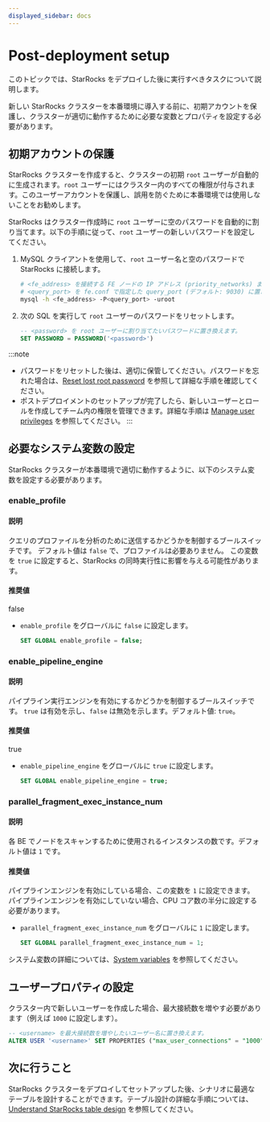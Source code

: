 ```yaml
---
displayed_sidebar: docs
---
```


# Post-deployment setup

このトピックでは、StarRocks をデプロイした後に実行すべきタスクについて説明します。

新しい StarRocks クラスターを本番環境に導入する前に、初期アカウントを保護し、クラスターが適切に動作するために必要な変数とプロパティを設定する必要があります。

## 初期アカウントの保護

StarRocks クラスターを作成すると、クラスターの初期 `root` ユーザーが自動的に生成されます。`root` ユーザーにはクラスター内のすべての権限が付与されます。このユーザーアカウントを保護し、誤用を防ぐために本番環境では使用しないことをお勧めします。

StarRocks はクラスター作成時に `root` ユーザーに空のパスワードを自動的に割り当てます。以下の手順に従って、`root` ユーザーの新しいパスワードを設定してください。

1. MySQL クライアントを使用して、`root` ユーザー名と空のパスワードで StarRocks に接続します。

   ```Bash
   # <fe_address> を接続する FE ノードの IP アドレス (priority_networks) または FQDN に置き換え、
   # <query_port> を fe.conf で指定した query_port (デフォルト: 9030) に置き換えます。
   mysql -h <fe_address> -P<query_port> -uroot
   ```

2. 次の SQL を実行して `root` ユーザーのパスワードをリセットします。

   ```SQL
   -- <password> を root ユーザーに割り当てたいパスワードに置き換えます。
   SET PASSWORD = PASSWORD('<password>')
   ```

:::note
- パスワードをリセットした後は、適切に保管してください。パスワードを忘れた場合は、[Reset lost root password](../administration/user_privs/User_privilege.md#reset-lost-root-password) を参照して詳細な手順を確認してください。
- ポストデプロイメントのセットアップが完了したら、新しいユーザーとロールを作成してチーム内の権限を管理できます。詳細な手順は [Manage user privileges](../administration/user_privs/User_privilege.md) を参照してください。
:::

## 必要なシステム変数の設定

StarRocks クラスターが本番環境で適切に動作するように、以下のシステム変数を設定する必要があります。

### enable_profile                      

#### 説明
クエリのプロファイルを分析のために送信するかどうかを制御するブールスイッチです。
デフォルト値は `false` で、プロファイルは必要ありません。
この変数を `true` に設定すると、StarRocks の同時実行性に影響を与える可能性があります。

#### 推奨値
false

- `enable_profile` をグローバルに `false` に設定します。

  ```SQL
  SET GLOBAL enable_profile = false;
  ```

### enable_pipeline_engine              

#### 説明
パイプライン実行エンジンを有効にするかどうかを制御するブールスイッチです。
`true` は有効を示し、`false` は無効を示します。デフォルト値: `true`。

#### 推奨値
true

- `enable_pipeline_engine` をグローバルに `true` に設定します。

  ```SQL
  SET GLOBAL enable_pipeline_engine = true;
  ```

### parallel_fragment_exec_instance_num 

#### 説明
各 BE でノードをスキャンするために使用されるインスタンスの数です。デフォルト値は `1` です。

#### 推奨値
パイプラインエンジンを有効にしている場合、この変数を `1` に設定できます。
パイプラインエンジンを有効にしていない場合、CPU コア数の半分に設定する必要があります。

- `parallel_fragment_exec_instance_num` をグローバルに `1` に設定します。

  ```SQL
  SET GLOBAL parallel_fragment_exec_instance_num = 1;
  ```

システム変数の詳細については、[System variables](../sql-reference/System_variable.md) を参照してください。

## ユーザープロパティの設定

クラスター内で新しいユーザーを作成した場合、最大接続数を増やす必要があります（例えば `1000` に設定します）。

```SQL
-- <username> を最大接続数を増やしたいユーザー名に置き換えます。
ALTER USER '<username>' SET PROPERTIES ("max_user_connections" = "1000");
```

## 次に行うこと

StarRocks クラスターをデプロイしてセットアップした後、シナリオに最適なテーブルを設計することができます。テーブル設計の詳細な手順については、[Understand StarRocks table design](../table_design/table_design.md) を参照してください。